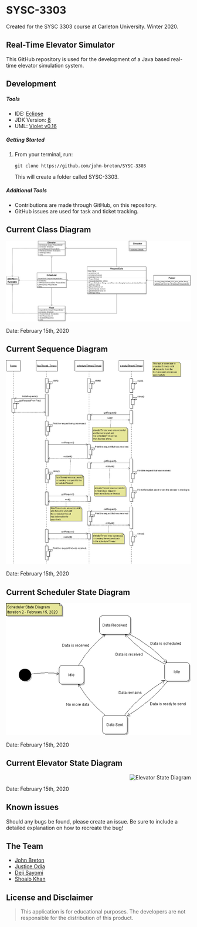 # SYSC-3303
Created for the SYSC 3303 course at Carleton University. Winter 2020.

## Real-Time Elevator Simulator

This GitHub repository is used for the development of a Java based real-time elevator simulation system.

## Development

##### Tools

- IDE: [Eclipse](https://www.eclipse.org/downloads/packages/release/2019-09/r/eclipse-ide-java-developers)
- JDK Version: [8](https://www.oracle.com/technetwork/java/javase/downloads/jdk8-downloads-2133151.html)
- UML: [Violet v0.16](http://www.horstmann.com/violet/violet-0.16c.jar)

##### Getting Started

1. From your terminal, run:
   ```
   git clone https://github.com/john-breton/SYSC-3303
   ```
   This will create a folder called SYSC-3303.

##### Additional Tools

- Contributions are made through GitHub, on this repository.
- GitHub issues are used for task and ticket tracking.

## Current Class Diagram

<p style="text-align:right">
<img src="documentation/Iteration 2/UML Images/UMLClassDiagram.png" alt="Class Diagram">
</p>
Date: February 15th, 2020

## Current Sequence Diagram

<p style="text-align:right">
<img src="documentation/Iteration 2/UML Images/UMLSequenceDiagram.png" alt="Sequence Diagram">
</p>
Date: February 15th, 2020

## Current Scheduler State Diagram
<p style="text-align:right">
<img src="documentation/Iteration 2/State Diagram Images/SchedulerStateDiagram.png" alt="Scheduler State Diagram">
</p>
Date: February 15th, 2020

## Current Elevator State Diagram
<p style="text-align:right">
<img src="documentation/Iteration 2/State Diagram Images/ElevatorStateDiagram.png" alt="Elevator State Diagram">
</p>
Date: February 15th, 2020

## Known issues

Should any bugs be found, please create an issue. Be sure to include a detailed explanation on how to recreate the bug!

## The Team

- [John Breton](https://github.com/john-breton)
- [Justice Odia](https://github.com/oyenmwen)
- [Deji Sayomi](https://github.com/dejisayomi)
- [Shoaib Khan](https://github.com/shoaibkhan17)

## License and Disclaimer

> This application is for educational purposes. The developers are not responsible for the distribution of this product.
